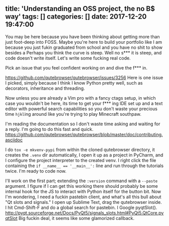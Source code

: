 title: 'Understanding an OSS project, the no B$ way'
tags: []
categories: []
date: 2017-12-20 19:47:00
---
You may be here because you have been thinking about getting more than just foot-deep into FOSS. Maybe you're here to build your portfolio like I am because you just fukin graduated from school and you have no shit to show besides a  Perhaps you think the curve is steep. Well no s\*\*\* it is steep, and code doesn't write itself. Let's write some fucking real code.

Pick an issue that you feel confident working on and dive the f\*\*\* in.

https://github.com/qutebrowser/qutebrowser/issues/3256 Here is one issue I picked, simply because I think I know Python pretty well, such as decorators, inheritance and threading.

Now unless you are already a Vim pro with a fancy ctags setup, in which case you wouldn't be here, its time to get your f\*\*\* ing IDE set up and a text editor with powerful search capabilities so you don't waste your precious time `hjkl`ing around like you're trying to play Minecraft southpaw. 

I'm reading the documentation so I don't waste time asking and waiting for a reply. I'm going to do this fast and quick. https://github.com/qutebrowser/qutebrowser/blob/master/doc/contributing.asciidoc

I do `tox -e mkvenv-pypi` from within the cloned qutebrowser directory, it creates the `.venv` dir automatically, I open it up as a project in PyCharm, and I configure the project interpreter to the created venv. I right click the file containing the `if __name__ == '__main__':` line and run through the tutorials twice. I'm ready to code now.

I'll work on the first part; extending the `:version` command with a `--paste` argument. I figure if I can get this working there should probably be some internal hook for the JS to interact with Python itself for the button bit. Now I'm wondering, I need a fuckin pastebin client, and what's all this bull about "Qt slots and signals." I open up Sublime Text, drag the qutebrowser inside. I hit Cmd-Shift-F and do a global search for pastebin. I Google pyqtSlot(). http://pyqt.sourceforge.net/Docs/PyQt5/signals_slots.html#PyQt5.QtCore.pyqtSlot Big fuckin deal, it seems like some glamorized callback.


